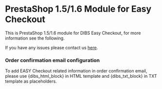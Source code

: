 # PrestaShop 1.5/1.6 Module for Easy Checkout #

This is PrestaShop 1.5/1.6 module for DIBS Easy Checkout, for more information see the following.

If you have any issues please contact us [here](http://www.dibspayment.com/customer_support).

### Order confirmation email configuration ###

To add EASY Checkout related information in order confirmation email, please use {dibs_html_block} in HTML template and {dibs_txt_block} in TXT template as placeholders.

